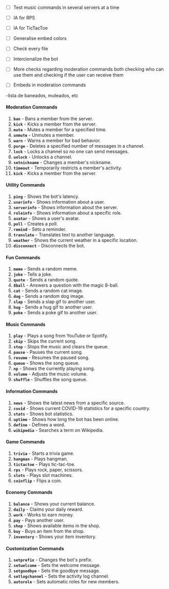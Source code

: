 - [ ] Test music commands in several servers at a time  
- [ ] IA for RPS  
- [ ] IA for TicTacToe  
- [ ] Generalise embed colors
- [ ] Check every file
- [ ] Intercionalize the bot  
- [ ] More checks regarding moderation commands both checking who can use them and checking if the user can receive them
- [ ] Embeds in moderation commands


-lista de baneados, muteados, etc
#### Moderation Commands
1. **`ban`** - Bans a member from the server.
2. **`kick`** - Kicks a member from the server.
3. **`mute`** - Mutes a member for a specified time.
4. **`unmute`** - Unmutes a member.
5. **`warn`** - Warns a member for bad behavior.
6. **`purge`** - Deletes a specified number of messages in a channel.
7. **`lock`** - Locks a channel so no one can send messages.
8. **`unlock`** - Unlocks a channel.
9. **`setnickname`** - Changes a member's nickname.
10. **`timeout`** - Temporarily restricts a member's activity.
11. **`kick`** - Kicks a member from the server.


#### Utility Commands
1. **`ping`** - Shows the bot's latency.
2. **`userinfo`** - Shows information about a user.
3. **`serverinfo`** - Shows information about the server.
4. **`roleinfo`** - Shows information about a specific role.
5. **`avatar`** - Shows a user's avatar.
6. **`poll`** - Creates a poll.
7. **`remind`** - Sets a reminder.
8. **`translate`** - Translates text to another language.
9. **`weather`** - Shows the current weather in a specific location.
10. **`disconnect`** - Disconnects the bot.

#### Fun Commands
1. **`meme`** - Sends a random meme.
2. **`joke`** - Tells a joke.
3. **`quote`** - Sends a random quote.
4. **`8ball`** - Answers a question with the magic 8-ball.
5. **`cat`** - Sends a random cat image.
6. **`dog`** - Sends a random dog image.
7. **`slap`** - Sends a slap gif to another user.
8. **`hug`** - Sends a hug gif to another user.
9. **`poke`** - Sends a poke gif to another user.

#### Music Commands
1. **`play`** - Plays a song from YouTube or Spotify.
2. **`skip`** - Skips the current song.
3. **`stop`** - Stops the music and clears the queue.
4. **`pause`** - Pauses the current song.
5. **`resume`** - Resumes the paused song.
6. **`queue`** - Shows the song queue.
7. **`np`** - Shows the currently playing song.
8. **`volume`** - Adjusts the music volume.
9. **`shuffle`** - Shuffles the song queue.

#### Information Commands
1. **`news`** - Shows the latest news from a specific source.
2. **`covid`** - Shows current COVID-19 statistics for a specific country.
3. **`stats`** - Shows bot statistics.
4. **`uptime`** - Shows how long the bot has been online.
5. **`define`** - Defines a word.
6. **`wikipedia`** - Searches a term on Wikipedia.

#### Game Commands
1. **`trivia`** - Starts a trivia game.
2. **`hangman`** - Plays hangman.
3. **`tictactoe`** - Plays tic-tac-toe.
4. **`rps`** - Plays rock, paper, scissors.
5. **`slots`** - Plays slot machines.
6. **`coinflip`** - Flips a coin.

#### Economy Commands
1. **`balance`** - Shows your current balance.
2. **`daily`** - Claims your daily reward.
3. **`work`** - Works to earn money.
4. **`pay`** - Pays another user.
5. **`shop`** - Shows available items in the shop.
6. **`buy`** - Buys an item from the shop.
7. **`inventory`** - Shows your item inventory.

#### Customization Commands
1. **`setprefix`** - Changes the bot's prefix.
2. **`setwelcome`** - Sets the welcome message.
3. **`setgoodbye`** - Sets the goodbye message.
4. **`setlogchannel`** - Sets the activity log channel.
5. **`autorole`** - Sets automatic roles for new members.